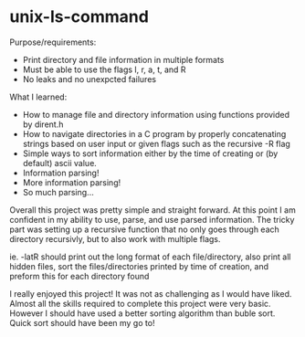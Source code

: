 # unix-ls-command

Purpose/requirements:
- Print directory and file information in multiple formats
- Must be able to use the flags l, r, a, t, and R
- No leaks and no unexpcted failures

What I learned:
- How to manage file and directory information using functions provided by dirent.h
- How to navigate directories in a C program by properly concatenating strings based on user input or given flags such as the recursive -R flag
- Simple ways to sort information either by the time of creating or (by default) ascii value.
- Information parsing!
- More information parsing!
- So much parsing...

Overall this project was pretty simple and straight forward. At this point I am confident in my ability to use, parse, and use parsed information. The tricky part was setting up a recursive function that no only goes through each directory recursivly, but to also work with multiple flags.

ie. -latR should print out the long format of each file/directory, also print all hidden files, sort the files/directories printed by time of creation, and preform this for each directory found

I really enjoyed this project! It was not as challenging as I would have liked. Almost all the skills required to complete this project were very basic. However I should have used a better sorting algorithm than buble sort. Quick sort should have been my go to!
